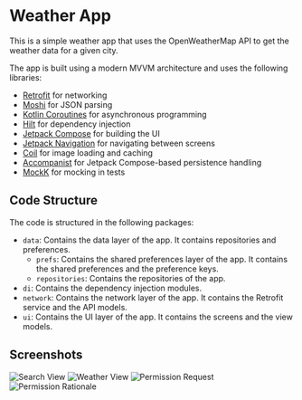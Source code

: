 # Weather App

This is a simple weather app that uses the OpenWeatherMap API to get the weather data for a given
city.

The app is built using a modern MVVM architecture and uses the following libraries:

- [Retrofit](https://square.github.io/retrofit/) for networking
- [Moshi](https://github.com/square/moshi) for JSON parsing
- [Kotlin Coroutines](https://kotlinlang.org/docs/reference/coroutines-overview.html) for
  asynchronous programming
- [Hilt](https://developer.android.com/training/dependency-injection/hilt-android) for dependency
  injection
- [Jetpack Compose](https://developer.android.com/jetpack/compose) for building the UI
- [Jetpack Navigation](https://developer.android.com/guide/navigation) for navigating between
  screens
- [Coil](https://coil-kt.github.io/coil/) for image loading and caching
- [Accompanist](https://google.github.io/accompanist/) for Jetpack Compose-based persistence
  handling
- [MockK](https://mockk.io/) for mocking in tests

## Code Structure

The code is structured in the following packages:

- `data`: Contains the data layer of the app. It contains repositories and preferences.
    - `prefs`: Contains the shared preferences layer of the app. It contains the shared preferences
      and the preference keys.
    - `repositories`: Contains the repositories of the app.
- `di`: Contains the dependency injection modules.
- `network`: Contains the network layer of the app. It contains the Retrofit service and the API
  models.
- `ui`: Contains the UI layer of the app. It contains the screens and the view models.

## Screenshots

![Search View](screenshots/screenshot_1.png) ![Weather View](screenshots/screenshot_2.png) ![Permission Request](screenshots/screenshot_3.png) ![Permission Rationale](screenshots/screenshot_4.png)




